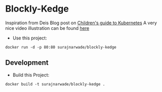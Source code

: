 Blockly-Kedge
=============

Inspiration from Deis Blog post on [Children's guide to Kubernetes](https://deis.com/blog/2016/kubernetes-illustrated-guide/)
A very nice video illustration can be found [here](https://www.youtube.com/watch?v=4ht22ReBjno)


* Use this project:

```
docker run -d -p 80:80 surajnarwade/blockly-kedge
```



Development
-----------

* Build this Project:

```
docker build -t surajnarwade/blockly-kedge .
```

